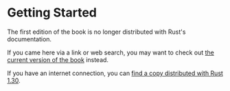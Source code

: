 # Getting Started

The first edition of the book is no longer distributed with Rust's documentation.

If you came here via a link or web search, you may want to check out [the current version of the book](../ch00-00-introduction.html) instead.

If you have an internet connection, you can [find a copy distributed with Rust 1.30](https://doc.rust-lang.org/1.30.0/book/first-edition/getting-started.html).
